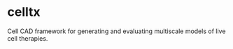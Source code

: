 # celltx
Cell CAD framework for generating and evaluating multiscale models of live cell therapies.
